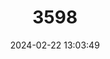 ---
title: "3598"
category: "Callosciurus melanogaster"
draft: false
date: 2024-02-22 13:03:49
languages:
  German: ["Mentawai-Schönhörnchen"]
  English: ["Mentawai Squirrel"]
---